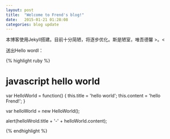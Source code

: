```yaml
---
layout: post
title:  "Welcome to Frend's blog!"
date:   2015-01-21 01:28:08
categories: blog update
---
```

本博客使用Jekyll搭建。目前十分简陋，将逐步优化。斯是陋室，唯吾德馨 >。<

送出Hello wordl：

{% highlight ruby %}
# javascript hello world
var HelloWorld = function() {
	this.title = 'hello world';
	this.content = 'hello Frend!';
}

var helloWorld = new HelloWorld();

alert(helloWrold.title + '-' + helloWorld.content);

{% endhighlight %}
